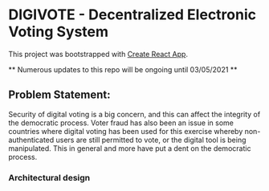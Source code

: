 # DIGIVOTE - Decentralized Electronic Voting System

This project was bootstrapped with [Create React App](https://github.com/facebook/create-react-app).

** Numerous updates to this repo will be ongoing until 03/05/2021 **

## Problem Statement:

Security of digital voting is a big concern, and this can affect the integrity of the democratic process. Voter fraud has also been an issue in some countries where digital voting has been used for this exercise whereby non-authenticated users are still permitted to vote, or the digital tool is being manipulated. This in general and more have put a dent on the democratic process.

### Architectural design